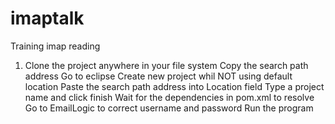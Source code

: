 # imaptalk
Training imap reading 
 
1. Clone the project anywhere in your file system 
Copy the search path address 
Go to eclipse
Create new project whil NOT using default location
Paste the search path address into Location field
Type a project name and click finish
Wait for the dependencies in pom.xml to resolve
Go to EmailLogic to correct username and password
Run the program

